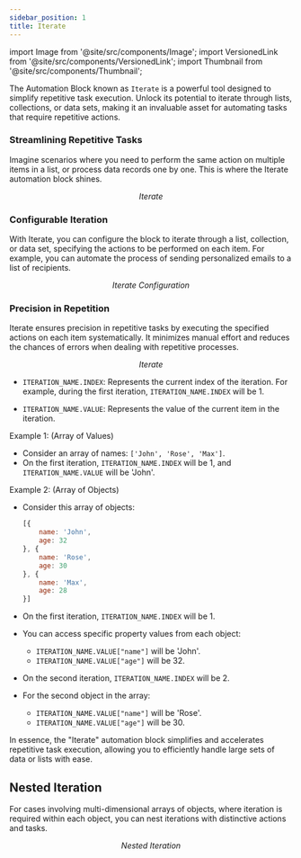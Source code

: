 ```yaml
---
sidebar_position: 1
title: Iterate
---
```


import Image from '@site/src/components/Image';
import VersionedLink from '@site/src/components/VersionedLink';
import Thumbnail from '@site/src/components/Thumbnail';

The Automation Block known as `Iterate` is a powerful tool designed to simplify repetitive task execution. Unlock its potential to iterate through lists, collections, or data sets, making it an invaluable asset for automating tasks that require repetitive actions.

<figure>
<Thumbnail src="/img/reference/automation-blocks/iterate/iterate.jpeg" alt="Iterate" />
</figure>

### Streamlining Repetitive Tasks

Imagine scenarios where you need to perform the same action on multiple items in a list, or process data records one by one. This is where the Iterate automation block shines.

<figure>
<Thumbnail src="/img/reference/automation-blocks/iterate/iterate-visual.jpeg" alt="Iterate" />
<figcaption align='center'><i>Iterate</i></figcaption>
</figure>

### Configurable Iteration

With Iterate, you can configure the block to iterate through a list, collection, or data set, specifying the actions to be performed on each item. For example, you can automate the process of sending personalized emails to a list of recipients.

<figure>
<Thumbnail src="/img/reference/automation-blocks/iterate/iterate-config.png" alt="Iterate" />
<figcaption align='center'><i>Iterate Configuration</i></figcaption>
</figure>

### Precision in Repetition

Iterate ensures precision in repetitive tasks by executing the specified actions on each item systematically. It minimizes manual effort and reduces the chances of errors when dealing with repetitive processes.

<figure>
<Thumbnail src="/img/reference/automation-blocks/iterate/iterate-example.jpeg" alt="Iterate" />
<figcaption align='center'><i>Iterate</i></figcaption>
</figure>


- `ITERATION_NAME.INDEX`: Represents the current index of the iteration. For example, during the first iteration, `ITERATION_NAME.INDEX` will be 1.

- `ITERATION_NAME.VALUE`: Represents the value of the current item in the iteration. 

Example 1: (Array of Values)
- Consider an array of names: `['John', 'Rose', 'Max']`.
- On the first iteration, `ITERATION_NAME.INDEX` will be 1, and `ITERATION_NAME.VALUE` will be 'John'.

Example 2: (Array of Objects)
- Consider this array of objects:
  ```javascript
  [{ 
      name: 'John',
      age: 32
  }, {
      name: 'Rose',
      age: 30
  }, {
      name: 'Max',
      age: 28
  }]
  ```
- On the first iteration, `ITERATION_NAME.INDEX` will be 1.
- You can access specific property values from each object:
  - `ITERATION_NAME.VALUE["name"]` will be 'John'.
  - `ITERATION_NAME.VALUE["age"]` will be 32.

- On the second iteration, `ITERATION_NAME.INDEX` will be 2.
- For the second object in the array:
  - `ITERATION_NAME.VALUE["name"]` will be 'Rose'.
  - `ITERATION_NAME.VALUE["age"]` will be 30.

In essence, the "Iterate" automation block simplifies and accelerates repetitive task execution, allowing you to efficiently handle large sets of data or lists with ease.


## Nested Iteration

For cases involving multi-dimensional arrays of objects, where iteration is required within each object, you can nest iterations with distinctive actions and tasks.

   <figure>
    <Thumbnail src="/img/reference/actionflow-blocks/iterate-task/nest.jpeg" alt="Nested Iteration" />
    <figcaption align='center'><i>Nested Iteration</i></figcaption>
    </figure>

